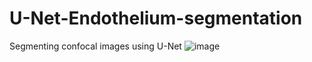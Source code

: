 # U-Net-Endothelium-segmentation
Segmenting confocal images using U-Net
![image](https://user-images.githubusercontent.com/38303642/145325964-77d4181c-5a6a-4711-98ad-9124abb49d43.png)
